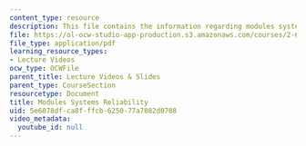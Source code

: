```yaml
---
content_type: resource
description: This file contains the information regarding modules systems reliability.
file: https://ol-ocw-studio-app-production.s3.amazonaws.com/courses/2-627-fundamentals-of-photovoltaics-fall-2013/5e6078dfca8fffcb625077a7082d0708_MIT2_627F13_lec17.pdf
file_type: application/pdf
learning_resource_types:
- Lecture Videos
ocw_type: OCWFile
parent_title: Lecture Videos & Slides
parent_type: CourseSection
resourcetype: Document
title: Modules Systems Reliability
uid: 5e6078df-ca8f-ffcb-6250-77a7082d0708
video_metadata:
  youtube_id: null
---
```

